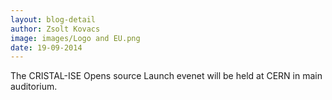 ```yaml
---
layout: blog-detail
author: Zsolt Kovacs
image: images/Logo and EU.png
date: 19-09-2014
---
```


The CRISTAL-ISE Opens source Launch evenet will be held at CERN in main auditorium.